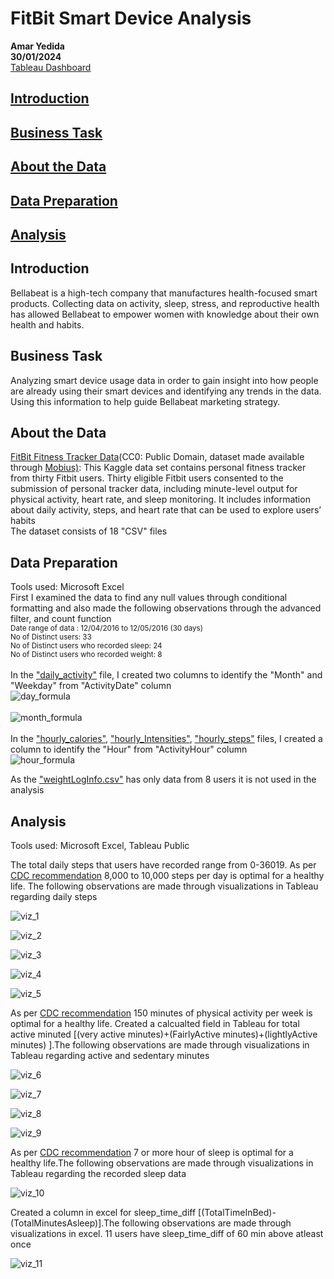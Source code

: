 # **FitBit Smart Device Analysis**
**Amar Yedida**<br>
**30/01/2024**<br>
[Tableau Dashboard](https://public.tableau.com/views/Bellabeat_capstone_case_study/Dashboard1?:language=en-US&:display_count=n&:origin=viz_share_link)
## [**Introduction**](#introduction)  
## [**Business Task**](#business-task)  
## [**About the Data**](#about-the-data)  
## [**Data Preparation**](#data-preparation)  
## [**Analysis**](#analysis)  


## Introduction<br>
Bellabeat is a high-tech company that manufactures health-focused smart products. Collecting data on activity, sleep, stress, and reproductive health has allowed Bellabeat to empower women with knowledge about their own health and habits.
## Business Task<br>
Analyzing smart device usage data in order to gain insight into how people are already using their smart devices and identifying any trends in the data. Using this information to help guide Bellabeat marketing strategy.<br>
## About the Data
<a href="https://www.kaggle.com/datasets/arashnic/fitbit">FitBit Fitness Tracker Data</a>(CC0: Public Domain, dataset made available through <a href="https://www.kaggle.com/arashnic">Mobius)</a>: This Kaggle data set contains personal fitness tracker from thirty Fitbit users. Thirty eligible Fitbit users consented to the submission of personal tracker data, including minute-level output for physical activity, heart rate, and sleep monitoring. It includes information about daily activity, steps, and heart rate that can be used to explore users’ habits <br>
The dataset consists of 18 "CSV" files
## Data Preparation
Tools used: Microsoft Excel <br> 
  First I examined the data to find any null values through conditional formatting and also made the following observations through the advanced filter, and count function <br>
<sub> Date range of data : 12/04/2016 to 12/05/2016 (30 days)  <br>
No of Distinct users: 33<br>
No of Distinct users who recorded sleep: 24 <br>
No of Distinct users who recorded weight: 8</sub><br>
<br>
In the ["daily_activity"](cleaned%20data/daily_activity.csv) file, I created two columns to identify the "Month" and "Weekday" from "ActivityDate" column <br>
![day_formula](Images/Formula_date.png)<br>
<br>![month_formula](Images/Formula_month.png)<br>
<br>
In the ["hourly_calories"](cleaned%20data/hourly_calories.csv), ["hourly_Intensities"](cleaned%20data/hourly_Intensities.csv), ["hourly_steps"](cleaned%20data/hourly_steps.csv) files, I created a column to identify the "Hour" from "ActivityHour" column<br>
![hour_formula](Images/Formula_hour.png) <br>

As the ["weightLogInfo.csv"](cleaned%20data/weightLogInfo.csv) has only data from 8 users it is not used in the analysis  
## Analysis
Tools used: Microsoft Excel, Tableau Public  

The total daily steps that users have recorded range from 0-36019. As per [CDC recommendation](https://www.cdc.gov/physicalactivity/basics/pa-health/index.htm) 8,000 to 10,000 steps per day is optimal for a healthy life. The following observations are made through visualizations in Tableau regarding daily steps   

  
![viz_1](Images/each_user_8k_more.png)  

![viz_2](Images/zero_days_users.png)  

![viz_3](Images/dayvs8k.png)  
  
![viz_4](Images/tues_thurs_zero.png)    
   
![viz_5](Images/Sunday_least_steps.png)   

     
As per [CDC recommendation](https://www.cdc.gov/physicalactivity/basics/adults/index.htm) 150 minutes of physical activity per week is optimal for a healthy life. Created a calcualted field in Tableau for total active minuted [(very active minutes)+(FairlyActive minutes)+(lightlyActive minutes) ].The following observations are made through visualizations in Tableau regarding active and sedentary minutes    
    
![viz_6](Images/Weekly_150.png)    
  
![viz_7](Images/proprtion.png)  
 
![viz_8](Images/calvsminutes.png)  

![viz_9](Images/Active%20Vs%20day.png)    
    
As per [CDC recommendation](https://www.cdc.gov/sleep/about_sleep/how_much_sleep.html) 7 or more hour of sleep is optimal for a healthy life.The following observations are made through visualizations in Tableau regarding the recorded sleep data      
  
![viz_10](Images/optimal_sleep.png)  
  
Created a column in excel for sleep_time_diff [(TotalTimeInBed)-(TotalMinutesAsleep)].The following observations are made through visualizations in excel. 11 users have sleep_time_diff of 60 min above atleast once       
  
![viz_11](Images/diff_time.png)  
  

